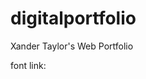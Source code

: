 digitalportfolio
================

Xander Taylor's Web Portfolio

font link:
<link href='http://fonts.googleapis.com/css?family=Libre+Baskerville:400,400italic|Oswald:700' rel='stylesheet' type='text/css'>
